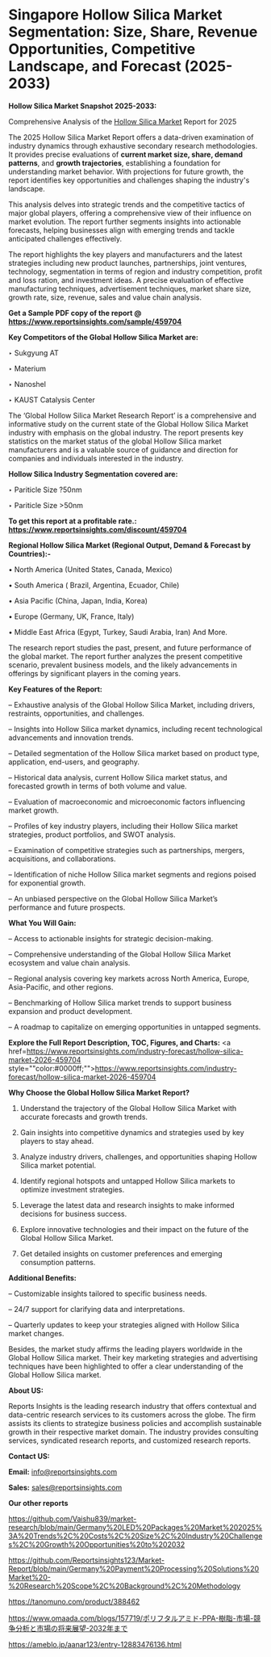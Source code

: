 # Singapore Hollow Silica Market Segmentation: Size, Share, Revenue Opportunities, Competitive Landscape, and Forecast (2025-2033)

<strong>Hollow Silica Market Snapshot 2025-2033:</strong>

Comprehensive Analysis of the <a href=https://www.reportsinsights.com/sample/459704>Hollow Silica Market</a> Report for 2025

The 2025 Hollow Silica Market Report offers a data-driven examination of industry dynamics through exhaustive secondary research methodologies. It provides precise evaluations of <strong>current market size, share, demand patterns</strong>, and <strong>growth trajectories</strong>, establishing a foundation for understanding market behavior. With projections for future growth, the report identifies key opportunities and challenges shaping the industry's landscape.

This analysis delves into strategic trends and the competitive tactics of major global players, offering a comprehensive view of their influence on market evolution. The report further segments insights into actionable forecasts, helping businesses align with emerging trends and tackle anticipated challenges effectively.

The report highlights the key players and manufacturers and the latest strategies including new product launches, partnerships, joint ventures, technology, segmentation in terms of region and industry competition, profit and loss ration, and investment ideas. A precise evaluation of effective manufacturing techniques, advertisement techniques, market share size, growth rate, size, revenue, sales and value chain analysis.

<strong>Get a Sample PDF copy of the report @ <a href=https://www.reportsinsights.com/sample/459704 style=color:#0000ff;>https://www.reportsinsights.com/sample/459704</a></strong>

<strong>Key Competitors of the Global Hollow Silica Market are:</strong>

‣ Sukgyung AT

‣ Materium

‣ Nanoshel

‣ KAUST Catalysis Center

The ‘Global Hollow Silica Market Research Report’ is a comprehensive and informative study on the current state of the Global Hollow Silica Market industry with emphasis on the global industry. The report presents key statistics on the market status of the global Hollow Silica market manufacturers and is a valuable source of guidance and direction for companies and individuals interested in the industry.

<strong>Hollow Silica Industry Segmentation covered are:</strong>

‣ Pariticle Size ?50nm

‣ Pariticle Size >50nm

<strong>To get this report at a profitable rate.: <a href=https://www.reportsinsights.com/discount/459704 style=color:#0000ff;>https://www.reportsinsights.com/discount/459704</a></strong>

<strong>Regional Hollow Silica Market (Regional Output, Demand &amp; Forecast by Countries):-</strong>

• North America (United States, Canada, Mexico)

• South America ( Brazil, Argentina, Ecuador, Chile)

• Asia Pacific (China, Japan, India, Korea)

• Europe (Germany, UK, France, Italy)

• Middle East Africa (Egypt, Turkey, Saudi Arabia, Iran) And More.

The research report studies the past, present, and future performance of the global market. The report further analyzes the present competitive scenario, prevalent business models, and the likely advancements in offerings by significant players in the coming years.

<strong>Key Features of the Report:</strong>

– Exhaustive analysis of the Global Hollow Silica Market, including drivers, restraints, opportunities, and challenges.

– Insights into Hollow Silica market dynamics, including recent technological advancements and innovation trends.

– Detailed segmentation of the Hollow Silica market based on product type, application, end-users, and geography.

– Historical data analysis, current Hollow Silica market status, and forecasted growth in terms of both volume and value.

– Evaluation of macroeconomic and microeconomic factors influencing market growth.

– Profiles of key industry players, including their Hollow Silica market strategies, product portfolios, and SWOT analysis.

– Examination of competitive strategies such as partnerships, mergers, acquisitions, and collaborations.

– Identification of niche Hollow Silica market segments and regions poised for exponential growth.

– An unbiased perspective on the Global Hollow Silica Market’s performance and future prospects.

<strong>What You Will Gain:</strong>

– Access to actionable insights for strategic decision-making.

– Comprehensive understanding of the Global Hollow Silica Market ecosystem and value chain analysis.

– Regional analysis covering key markets across North America, Europe, Asia-Pacific, and other regions.

– Benchmarking of Hollow Silica market trends to support business expansion and product development.

– A roadmap to capitalize on emerging opportunities in untapped segments.

<strong>Explore the Full Report Description, TOC, Figures, and Charts:</strong>
<a href=https://www.reportsinsights.com/industry-forecast/hollow-silica-market-2026-459704 style=""color:#0000ff;"">https://www.reportsinsights.com/industry-forecast/hollow-silica-market-2026-459704</a>

<strong>Why Choose the Global Hollow Silica Market Report?</strong>

1. Understand the trajectory of the Global Hollow Silica Market with accurate forecasts and growth trends.

2. Gain insights into competitive dynamics and strategies used by key players to stay ahead.

3. Analyze industry drivers, challenges, and opportunities shaping Hollow Silica market potential.

4. Identify regional hotspots and untapped Hollow Silica markets to optimize investment strategies.

5. Leverage the latest data and research insights to make informed decisions for business success.

6. Explore innovative technologies and their impact on the future of the Global Hollow Silica Market.

7. Get detailed insights on customer preferences and emerging consumption patterns.

<strong>Additional Benefits:</strong>

– Customizable insights tailored to specific business needs.

– 24/7 support for clarifying data and interpretations.

– Quarterly updates to keep your strategies aligned with Hollow Silica market changes.

Besides, the market study affirms the leading players worldwide in the Global Hollow Silica market. Their key marketing strategies and advertising techniques have been highlighted to offer a clear understanding of the Global Hollow Silica market.

<strong><strong>About US</strong>:</strong>

Reports Insights is the leading research industry that offers contextual and data-centric research services to its customers across the globe. The firm assists its clients to strategize business policies and accomplish sustainable growth in their respective market domain. The industry provides consulting services, syndicated research reports, and customized research reports.

<strong>Contact US:</strong>

<p class=><b>Email:</b> <a href=mailto:info@reportsinsights.com>info@reportsinsights.com</a></p>
<p class=><b>Sales:</b> <a href=mailto:sales@reportsinsights.com>sales@reportsinsights.com</a></p>

<strong>Our other reports</strong>

<a href=https://github.com/Vaishu839/market-research/blob/main/Germany%20LED%20Packages%20Market%202025%3A%20Trends%2C%20Costs%2C%20Size%2C%20Industry%20Challenges%2C%20Growth%20Opportunities%20to%202032>https://github.com/Vaishu839/market-research/blob/main/Germany%20LED%20Packages%20Market%202025%3A%20Trends%2C%20Costs%2C%20Size%2C%20Industry%20Challenges%2C%20Growth%20Opportunities%20to%202032</a>

<a href=https://github.com/Reportsinsights123/Market-Report/blob/main/Germany%20Payment%20Processing%20Solutions%20Market%20-%20Research%20Scope%2C%20Background%2C%20Methodology>https://github.com/Reportsinsights123/Market-Report/blob/main/Germany%20Payment%20Processing%20Solutions%20Market%20-%20Research%20Scope%2C%20Background%2C%20Methodology</a>

<a href=https://tanomuno.com/product/388462>https://tanomuno.com/product/388462</a>

<a href=https://www.omaada.com/blogs/157719/ポリフタルアミド-PPA-樹脂-市場-競争分析と市場の将来展望-2032年まで>https://www.omaada.com/blogs/157719/ポリフタルアミド-PPA-樹脂-市場-競争分析と市場の将来展望-2032年まで</a>

<a href=https://ameblo.jp/aanar123/entry-12883476136.html>https://ameblo.jp/aanar123/entry-12883476136.html</a>
